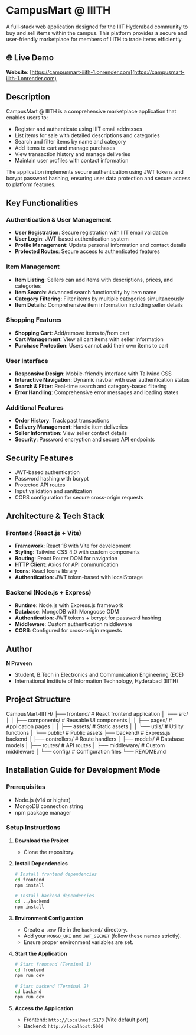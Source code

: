 # CampusMart @ IIITH

A full-stack web application designed for the IIIT Hyderabad community to buy and sell items within the campus. This platform provides a secure and user-friendly marketplace for members of IIITH to trade items efficiently.

## 🌐 Live Demo
**Website**: [https://campusmart-iiith-1.onrender.com](https://campusmart-iiith-1.onrender.com)


## Description

CampusMart @ IIITH is a comprehensive marketplace application that enables users to:
- Register and authenticate using IIIT email addresses
- List items for sale with detailed descriptions and categories
- Search and filter items by name and category
- Add items to cart and manage purchases
- View transaction history and manage deliveries
- Maintain user profiles with contact information

The application implements secure authentication using JWT tokens and bcrypt password hashing, ensuring user data protection and secure access to platform features.

## Key Functionalities

### Authentication & User Management
- **User Registration**: Secure registration with IIIT email validation
- **User Login**: JWT-based authentication system
- **Profile Management**: Update personal information and contact details
- **Protected Routes**: Secure access to authenticated features

### Item Management
- **Item Listing**: Sellers can add items with descriptions, prices, and categories
- **Item Search**: Advanced search functionality by item name
- **Category Filtering**: Filter items by multiple categories simultaneously
- **Item Details**: Comprehensive item information including seller details

### Shopping Features
- **Shopping Cart**: Add/remove items to/from cart
- **Cart Management**: View all cart items with seller information
- **Purchase Protection**: Users cannot add their own items to cart

### User Interface
- **Responsive Design**: Mobile-friendly interface with Tailwind CSS
- **Interactive Navigation**: Dynamic navbar with user authentication status
- **Search & Filter**: Real-time search and category-based filtering
- **Error Handling**: Comprehensive error messages and loading states

### Additional Features
- **Order History**: Track past transactions
- **Delivery Management**: Handle item deliveries
- **Seller Information**: View seller contact details
- **Security**: Password encryption and secure API endpoints

## Security Features
- JWT-based authentication
- Password hashing with bcrypt
- Protected API routes
- Input validation and sanitization
- CORS configuration for secure cross-origin requests

## Architecture & Tech Stack

### Frontend (React.js + Vite)
- **Framework**: React 18 with Vite for development
- **Styling**: Tailwind CSS 4.0 with custom components
- **Routing**: React Router DOM for navigation
- **HTTP Client**: Axios for API communication
- **Icons**: React Icons library
- **Authentication**: JWT token-based with localStorage

### Backend (Node.js + Express)
- **Runtime**: Node.js with Express.js framework
- **Database**: MongoDB with Mongoose ODM
- **Authentication**: JWT tokens + bcrypt for password hashing
- **Middleware**: Custom authentication middleware
- **CORS**: Configured for cross-origin requests

## Author

**N Praveen**
- Student, B.Tech in Electronics and Communication Engineering (ECE)
- International Institute of Information Technology, Hyderabad (IIITH)

## Project Structure
CampusMart-IIITH/
├── frontend/                 # React frontend application
│   ├── src/
│   │   ├── components/       # Reusable UI components
│   │   ├── pages/            # Application pages
│   │   ├── assets/           # Static assets
│   │   └── utils/            # Utility functions
│   └── public/               # Public assets
├── backend/                  # Express.js backend
│   ├── controllers/          # Route handlers
│   ├── models/               # Database models
│   ├── routes/               # API routes
│   ├── middleware/           # Custom middleware
│   └── config/               # Configuration files
└── README.md


## Installation Guide for Development Mode

### Prerequisites
- Node.js (v14 or higher)
- MongoDB connection string
- npm package manager

### Setup Instructions 

1. **Download the Project**
    - Clone the repository.

2. **Install Dependencies**
    ```bash
    # Install frontend dependencies
    cd frontend
    npm install
    
    # Install backend dependencies
    cd ../backend
    npm install
    ```

3. **Environment Configuration**
    - Create a `.env` file in the `backend/` directory.
    - Add your `MONGO_URI` and `JWT_SECRET` (follow these names strictly).
    - Ensure proper environment variables are set.

4. **Start the Application**
    ```bash
    # Start frontend (Terminal 1)
    cd frontend
    npm run dev
    
    # Start backend (Terminal 2)
    cd backend
    npm run dev
    ```

5. **Access the Application**
    - Frontend: `http://localhost:5173` (Vite default port)
    - Backend: `http://localhost:5000`
